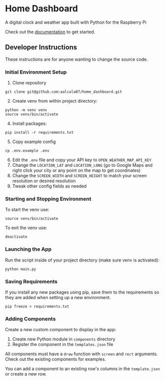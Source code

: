 # Home Dashboard

A digital clock and weather app built with Python for the Raspberry Pi

Check out the [documentation](https://aalcala07.github.io/home_dashboard/) to get started.



## Developer Instructions

These instructions are for anyone wanting to change the source code.

### Initial Environment Setup

1. Clone repository

```
git clone git@github.com:aalcala07/home_dashboard.git
```

2. Create venv from within project directory:

```
python -m venv venv
source venv/bin/activate
```

4. Install packages:

```
pip install -r requirements.txt
```

5. Copy example config

```
cp .env.example .env
```

6. Edit the `.env` file and copy your API key to `OPEN_WEATHER_MAP_API_KEY`
7. Change the `LOCATION_LAT` and `LOCATION_LONG` (go to Google Maps and right click your city or any point on the map to get coordinates)
8. Change the `SCREEN_WIDTH` and `SCREEN_HEIGHT` to match your screen resolution or desired resolution
9. Tweak other config fields as needed

### Starting and Stopping Environment

To start the venv use:

```
source venv/bin/activate
```

To exit the venv use:

```
deactivate
```

### Launching the App

Run the script inside of your project directory (make sure venv is activated):

```
python main.py
```

### Saving Requirements

If you install any new packages using pip, save them to the requirements so they are added when setting up a new environment.

```
pip freeze > requirements.txt

```

### Adding Components

Create a new custom component to display in the app:

1. Create new Python module in `components` directory
2. Register the component in the `templates.json` file

All components must have a `draw` function with `screen` and `rect` arguments. Check out the existing components for examples.

You can add a component to an existing row's columns in the `template.json` or create a new row.
